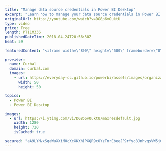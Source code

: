 ```yaml
---
title: "Manage data source credentials in Power BI Desktop"
excerpt: "Learn how to manage your data source credentials in Power BI. I will show you how to:  Secure, hide your API key in the store credentials Delete your data source credentials in Power BI Edit your data source credentials in Power BI    Looking for a download file? Go to our Download Center: https://curbal.com/donwload-center"
originalUrl: https://youtube.com/watch?v=DG8p6vOuktU
type: video
price: Free
length: PT11M33S
publishedDateTime: 2018-04-24T20:56:30Z
heat: 59

featuredContent: "<iframe width=\"800\" height=\"500\" frameborder=\"0\" src=\"https://www.youtube.com/embed/DG8p6vOuktU\" allow=\"accelerometer; autoplay; encrypted-media; gyroscope; picture-in-picture\" allowfullscreen></iframe>"

provider:
  name: Curbal
  domain: curbal.com
  images:
    - url: https://everyday-cc.github.io/powerbi/assets/images/organizations/curbal.com-50x50.jpg
      width: 50
      height: 50

topics:
  - Power BI
  - Power BI Desktop

images:
  - url: https://i.ytimg.com/vi/DG8p6vOuktU/maxresdefault.jpg
    width: 1280
    height: 720
    isCached: true

secured: "aA9LYMvxSqaWuXXiM0cXcXKXhIPXQR9cOYzTnrEbeeJR9rYyc8JnhvqsVW5jCVwMN53WjR25KaTOoEypexEUyL7eRK8nZLejzGkwLcPz9h44w1qtMHxdKopxOm+IuK1B2nwt/sN+B5j4Ux73X3aPXckmVi0IDQuFFTKggnHUa6zsSEvMYAenS+ubhFKvyYvm0xKrP8Oyf53cLQHjyDenxwBJIjQ/fcr5+YULyXxDKTVlDIK/WZSYeJuZmjhH+GoVByAyqvszcstTmMKpn1cmuI9jfJj56CvPBNIspicWH7hc+y3PsvhjqiHwolZkRLzxh24QNw7QFoQxiy8DkdrcZdXvmwvbPBCutuFkZnO+3qcGxnuG7HxGnl6Nx9xdlL25KZ7sbCRvAVXxHtnAckL/jIp9o+IHCMDMbFihaKxTE0Y=;Af9DvtWkRbBgyBalwrjurA=="
---
```


